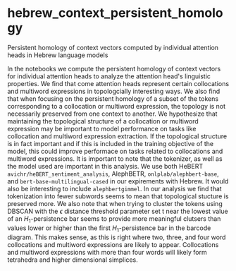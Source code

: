 # hebrew_context_persistent_homology
Persistent homology of context vectors computed by individual attention heads in Hebrew language models

In the notebooks we compute the persistent homology of context vectors for individual attention heads to analyze the attention head's linguistic properties. We find that come attention heads represent certain collocations and multiword expressions in topologcially interesting ways. We also find that when focusing on the persistent homology of a subset of the tokens corresponding to a collocation or multiword expression, the topology is not necessarily preserved from one context to another. We hypothesize that maintaining the topological structure of a collocation or multiword expression may be important to model performance on tasks like collocation and multiword expression extraction. If the topological structure is in fact important and if this is included in the training objective of the model, this could improve performace on tasks related to collocations and multiword expressions. It is important to note that the tokenizer, as well as the model used are important in this analysis. We use both HeBERT `avichr/heBERT_sentiment_analysis`, AlephBETR, `onlplab/alephbert-base`, and `bert-base-multilingual-cased` in our expirements with Hebrew. It would also be interesting to include `alephbertgimmel`. In our analysis we find that tokenization into fewer subwords seems to mean that topological stucture is preserved more. We also note that when trying to cluster the tokens using DBSCAN with the $\epsilon$ distance threshold parameter set t near the lowest value of an $H_1$-persistence bar seems to provide more meaningful clutsers than values lower or higher than the first $H_1$-persistence bar in the barcode diagram. This makes sense, as this is right where two, three, and four word collocations and multiword expressions are likely to appear. Collocations and multiword expressions with more than four words will likely form tetrahedra and higher dimensional simplices. 
